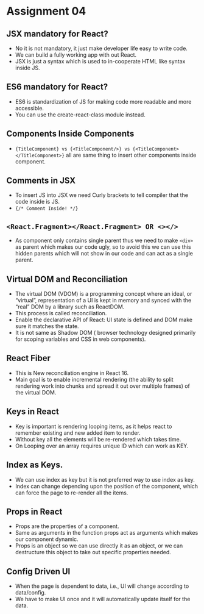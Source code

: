 # Assignment 04

## JSX mandatory for React?

-   No it is not mandatory, it just make developer life easy to write code.
-   We can build a fully working app with out React.
-   JSX is just a syntax which is used to in-cooperate HTML like syntax inside JS.

## ES6 mandatory for React?

-   ES6 is standardization of JS for making code more readable and more accessible.
-   You can use the create-react-class module instead.

## Components Inside Components

-   `{TitleComponent} vs {<TitleComponent/>} vs {<TitleComponent></TitleComponent>}` all are same thing to insert other components inside component.

## Comments in JSX

-   To insert JS into JSX we need Curly brackets to tell compiler that the code inside is JS.
-   `{/* Comment Inside! */}`

## `<React.Fragment></React.Fragment> OR <></>`

-   As component only contains single parent thus we need to make `<div>` as parent which makes our code ugly, so to avoid this we can use this hidden parents which will not show in our code and can act as a single parent.

## Virtual DOM and Reconciliation

-   The virtual DOM (VDOM) is a programming concept where an ideal, or “virtual”, representation of a UI is kept in memory and synced with the “real” DOM by a library such as ReactDOM.
-   This process is called reconciliation.
-   Enable the declarative API of React: UI state is defined and DOM make sure it matches the state.
-   It is not same as Shadow DOM ( browser technology designed primarily for scoping variables and CSS in web components).

## React Fiber

-   This is New reconciliation engine in React 16.
-   Main goal is to enable incremental rendering (the ability to split rendering work into chunks and spread it out over multiple frames) of the virtual DOM.

## Keys in React

-   Key is important is rendering looping items, as it helps react to remember existing and new added item to render.
-   Without key all the elements will be re-rendered which takes time.
-   On Looping over an array requires unique ID which can work as KEY.

## Index as Keys.

-   We can use index as key but it is not preferred way to use index as key.
-   Index can change depending upon the position of the component, which can force the page to re-render all the items.

## Props in React

-   Props are the properties of a component.
-   Same as arguments in the function props act as arguments which makes our component dynamic.
-   Props is an object so we can use directly it as an object, or we can destructure this object to take out specific properties needed.

## Config Driven UI

-   When the page is dependent to data, i.e., UI will change according to data/config.
-   We have to make UI once and it will automatically update itself for the data.
